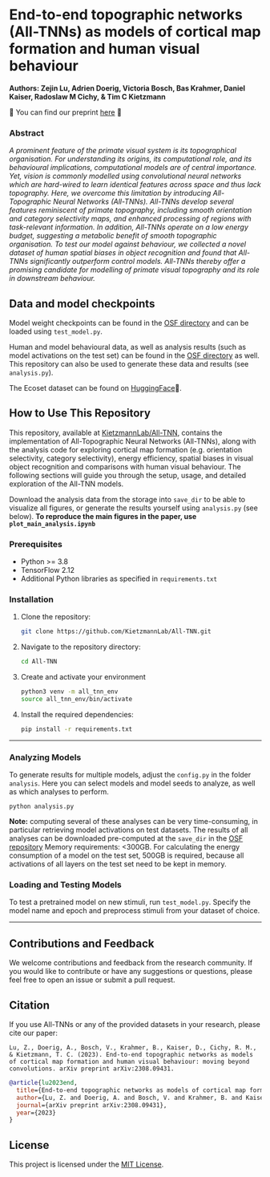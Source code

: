 # End-to-end topographic networks (All-TNNs) as models of cortical map formation and human visual behaviour
**Authors: Zejin Lu, Adrien Doerig, Victoria Bosch, Bas Krahmer, Daniel Kaiser, Radoslaw M Cichy, & Tim C Kietzmann**

🔗 You can find our preprint [here](https://arxiv.org/pdf/2308.09431) 🔗

### Abstract
*A prominent feature of the primate visual system is its topographical organisation. For understanding its origins, its computational role, and its behavioural implications, computational models are of central importance. Yet, vision is commonly modelled using convolutional neural networks which are hard-wired to learn identical features across space and thus lack topography. Here, we overcome this limitation by introducing All-Topographic Neural Networks (All-TNNs). All-TNNs develop several features reminiscent of primate topography, including smooth orientation and category selectivity maps, and enhanced processing of regions with task-relevant information. In addition, All-TNNs operate on a low energy budget, suggesting a metabolic benefit of smooth topographic organisation. To test our model against behaviour, we collected a novel dataset of human spatial biases in object recognition and found that All-TNNs significantly outperform control models. All-TNNs thereby offer a promising candidate for modelling of primate visual topography and its role in downstream behaviour.*

## Data and model checkpoints 
Model weight checkpoints can be found in the [OSF directory](https://osf.io/6m3g4/?) and can be loaded using `test_model.py`. 

Human and model behavioural data, as well as analysis results (such as model activations on the test set) can be found in the [OSF directory](https://osf.io/6m3g4/?view_only=2950b15542c84d7ca53a7312238a2980) as well. 
This repository can also be used to generate these data and results (see `analysis.py`). 

The Ecoset dataset can be found on [HuggingFace](https://huggingface.co/datasets/kietzmannlab/ecoset)🤗.


## How to Use This Repository

This repository, available at [KietzmannLab/All-TNN](https://github.com/KietzmannLab/All-TNN), contains the implementation of All-Topographic Neural Networks (All-TNNs), along with the analysis code for exploring cortical map formation (e.g. orientation selectivity, category selectivity), energy efficiency, spatial biases in visual object recognition and comparisons with human visual behaviour. The following sections will guide you through the setup, usage, and detailed exploration of the All-TNN models.

   Download the analysis data from the storage into `save_dir` to be able to visualize all figures, or generate the results yourself using `analysis.py` (see below). 
   **To reproduce the main figures in the paper, use `plot_main_analysis.ipynb`** 

### Prerequisites

- Python >= 3.8
- TensorFlow 2.12
- Additional Python libraries as specified in `requirements.txt`

### Installation

1. Clone the repository:
   ```bash
   git clone https://github.com/KietzmannLab/All-TNN.git
   ```
2. Navigate to the repository directory:
   ```bash
   cd All-TNN
   ```
3. Create and activate your environment
   ```bash
   python3 venv -m all_tnn_env
   source all_tnn_env/bin/activate
   ```
4. Install the required dependencies:
   ```bash
   pip install -r requirements.txt
   ```

---
### Analyzing Models

To generate results for multiple models, adjust the `config.py` in the folder `analysis`. Here you can select models and model seeds to analyze, as well as which analyses to perform. 

```shell
python analysis.py 
```

**Note:** computing several of these analyses can be very time-consuming, in particular retrieving model activations on test datasets. The results of all analyses can be downloaded pre-computed at the `save_dir` in the [OSF repository](https://osf.io/6m3g4/?view_only=2950b15542c84d7ca53a7312238a2980)
Memory requirements: <300GB. For calculating the energy consumption of a model on the test set, 500GB is required, because all activations of all layers on the test set need to be kept in memory. 

### Loading and Testing Models

To test a pretrained model on new stimuli, run `test_model.py`. 
Specify the model name and epoch and preprocess stimuli from your dataset of choice. 

---


## Contributions and Feedback

We welcome contributions and feedback from the research community. If you would like to contribute or have any suggestions or questions, please feel free to open an issue or submit a pull request.

## Citation

If you use All-TNNs or any of the provided datasets in your research, please cite our paper:
``` 
Lu, Z., Doerig, A., Bosch, V., Krahmer, B., Kaiser, D., Cichy, R. M., & Kietzmann, T. C. (2023). End-to-end topographic networks as models of cortical map formation and human visual behaviour: moving beyond convolutions. arXiv preprint arXiv:2308.09431.
```

```bibtex
@article{lu2023end,
  title={End-to-end topographic networks as models of cortical map formation and human visual behaviour: moving beyond convolutions},
  author={Lu, Z. and Doerig, A. and Bosch, V. and Krahmer, B. and Kaiser, D. and Cichy, R. M. and Kietzmann, T. C.},
  journal={arXiv preprint arXiv:2308.09431},
  year={2023}
}
```

## License

This project is licensed under the [MIT License](LICENSE).
